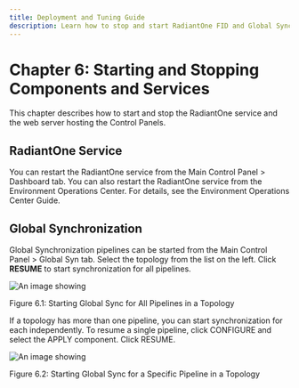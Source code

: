 ```yaml
---
title: Deployment and Tuning Guide
description: Learn how to stop and start RadiantOne FID and Global Synchronization using the Control Panel.
---
```


# Chapter 6: Starting and Stopping Components and Services

This chapter describes how to start and stop the RadiantOne service and the web server hosting the Control Panels.

## RadiantOne Service

You can restart the RadiantOne service from the Main Control Panel > Dashboard tab. You can also restart the RadiantOne service from the Environment Operations Center. For details, see the Environment Operations Center Guide.

## Global Synchronization

Global Synchronization pipelines can be started from the Main Control Panel > Global Syn tab. Select the topology from the list on the left. Click **RESUME** to start synchronization for all pipelines. 

![An image showing ](Media/Image6.1.jpg)

Figure 6.1: Starting Global Sync for All Pipelines in a Topology

If a topology has more than one pipeline, you can start synchronization for each independently. To resume a single pipeline, click CONFIGURE and select the APPLY component. Click RESUME.

![An image showing ](Media/Image6.2.jpg)
 
Figure 6.2: Starting Global Sync for a Specific Pipeline in a Topology


